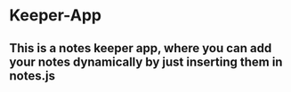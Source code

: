 # Keeper-App
## This is a notes keeper app, where you can add your notes dynamically by just inserting them in notes.js

